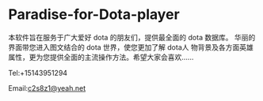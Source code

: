 # Paradise-for-Dota-player

本软件旨在服务于广大爱好 dota 的朋友们，提供最全面的 dota 数据库。
华丽的界面带您进入图文结合的 dota 世界，使您更加了解 dota人 物背景及各方面英雄属性，更为您提供全面的主流操作方法。希望大家会喜欢......

Tel:+15143951294

Email:c2s8z1@yeah.net
